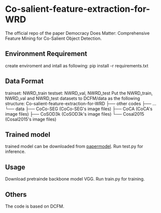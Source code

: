 # Co-salient-feature-extraction-for-WRD
The official repo of the paper Democracy Does Matter: Comprehensive Feature Mining for Co-Salient Object Detection.

## Environment Requirement
create enviroment and intall as following: pip install -r requirements.txt

## Data Format
trainset: NWRD_train
testset: NWRD_val, NWRD_test
Put the NWRD_train, NWRD_val and NWRD_test datasets to DCFM/data as the following structure:
Co-salient-feature-extraction-for-WRD
   ├── other codes
   ├── ...
   └── data
       ├── CoCo-SEG (CoCo-SEG's image files)
       ├── CoCA (CoCA's image files)
       ├── CoSOD3k (CoSOD3k's image files)
       └── Cosal2015 (Cosal2015's image files)


## Trained model
trained model can be downloaded from [papermodel](https://drive.google.com/drive/folders/1kvPTjDiOU6_puIWmNVoKYcoLIxuSIz82?usp=sharing).
Run test.py for inference.

## Usage
Download pretrainde backbone model VGG.
Run train.py for training.

## Others
The code is based on DCFM. 
